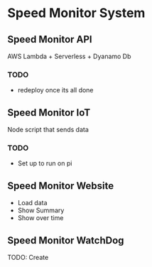 # Speed Monitor System

## Speed Monitor API

AWS Lambda + Serverless + Dyanamo Db

### TODO

- redeploy once its all done

## Speed Monitor IoT

Node script that sends data

### TODO

- Set up to run on pi

## Speed Monitor Website

- Load data
- Show Summary
- Show over time

## Speed Monitor WatchDog

TODO: Create
